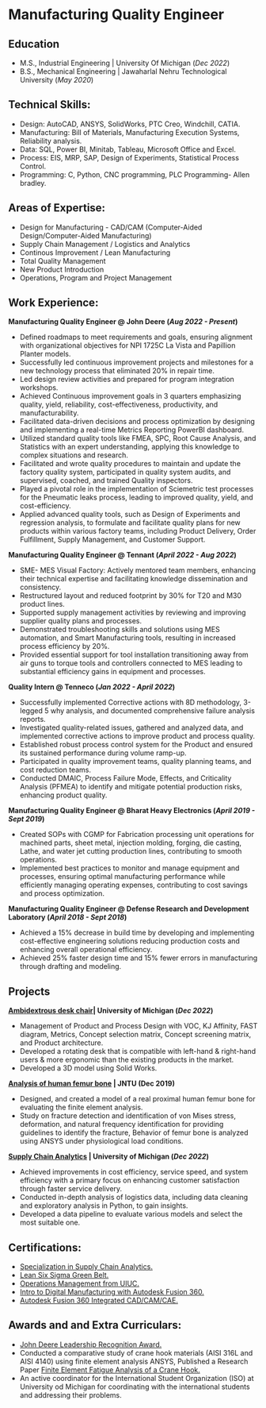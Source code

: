 # Manufacturing Quality Engineer

## Education						       		
- M.S., Industrial Engineering	| University Of Michigan (_Dec 2022_) 			        		
- B.S., Mechanical Engineering  | Jawaharlal Nehru Technological University (_May 2020_)

## Technical Skills: 
- Design: AutoCAD, ANSYS, SolidWorks, PTC Creo, Windchill, CATIA.
- Manufacturing: Bill of Materials, Manufacturing Execution Systems, Reliability analysis.
- Data: SQL, Power BI, Minitab, Tableau, Microsoft Office and Excel.
- Process: EIS, MRP, SAP, Design of Experiments, Statistical Process Control.
- Programming: C, Python, CNC programming, PLC Programming- Allen bradley.

## Areas of Expertise:
- Design for Manufacturing - CAD/CAM (Computer-Aided Design/Computer-Aided Manufacturing)
- Supply Chain Management / Logistics and Analytics
- Continous Improvement / Lean Manufacturing
- Total Quality Management
- New Product Introduction 
- Operations, Program and Project Management

## Work Experience:
**Manufacturing Quality Engineer @ John Deere (_Aug 2022 - Present_)**
- Defined roadmaps to meet requirements and goals, ensuring alignment with organizational objectives for NPI 1725C La Vista and Papillion Planter models.
- Successfully led continuous improvement projects and milestones for a new technology process that eliminated 20% in repair time.
- Led design review activities and prepared for program integration workshops.
- Achieved Continuous improvement goals in 3 quarters emphasizing quality, yield, reliability, cost-effectiveness, productivity, and manufacturability.
- Facilitated data-driven decisions and process optimization by designing and implementing a real-time Metrics Reporting PowerBI dashboard.
- Utilized standard quality tools like FMEA, SPC, Root Cause Analysis, and Statistics with an expert understanding, applying this knowledge to complex situations and research.
- Facilitated and wrote quality procedures to maintain and update the factory quality system, participated in quality system audits, and supervised, coached, and trained Quality inspectors.
- Played a pivotal role in the implementation of Sciemetric test processes for the Pneumatic leaks process, leading to improved quality, yield, and cost-efficiency.
- Applied advanced quality tools, such as Design of Experiments and regression analysis, to formulate and facilitate quality plans for new products within various factory teams, including Product Delivery, Order Fulfillment, Supply Management, and Customer Support.

**Manufacturing Quality Engineer @ Tennant (_April 2022 - Aug 2022_)**
- SME- MES Visual Factory: Actively mentored team members, enhancing their technical expertise and facilitating knowledge dissemination and consistency.
- Restructured layout and reduced footprint by 30% for T20 and M30 product lines.
- Supported supply management activities by reviewing and improving supplier quality plans and processes.
- Demonstrated troubleshooting skills and solutions using MES automation, and Smart Manufacturing tools, resulting in increased process efficiency by 20%.
- Provided essential support for tool installation transitioning away from air guns to torque tools and controllers connected to MES leading to substantial efficiency gains in equipment and processes.

**Quality Intern @ Tenneco (_Jan 2022 - April 2022_)**
- Successfully implemented Corrective actions with 8D methodology, 3-legged 5 why analysis, and documented comprehensive failure analysis reports.
- Investigated quality-related issues, gathered and analyzed data, and implemented corrective actions to improve product and process quality.
- Established robust process control system for the Product and ensured its sustained performance during volume ramp-up.
- Participated in quality improvement teams, quality planning teams, and cost reduction teams.
- Conducted DMAIC, Process Failure Mode, Effects, and Criticality Analysis (PFMEA) to identify and mitigate potential production risks, enhancing product quality.

**Manufacturing Quality Engineer @ Bharat Heavy Electronics (_April 2019 - Sept 2019_)**
- Created SOPs with CGMP for Fabrication processing unit operations for machined parts, sheet metal, injection molding, forging, die casting, Lathe, and water jet cutting production lines, contributing to smooth operations.
- Implemented best practices to monitor and manage equipment and processes, ensuring optimal manufacturing performance while efficiently managing operating expenses, contributing to cost savings and process optimization.

**Manufacturing Quality Engineer @ Defense Research and Development Laboratory (_April 2018 - Sept 2018_)**
- Achieved a 15% decrease in build time by developing and implementing cost-effective engineering solutions reducing production costs and enhancing overall operational efficiency.
- Achieved 25% faster design time and 15% fewer errors in manufacturing through drafting and modeling.

## Projects

**<a href="assets/img/rotating desk.pdf" target="_blank">Ambidextrous desk chair</a>| University of Michigan (_Dec 2022_)**
- Management of Product and Process Design with VOC, KJ Affinity, FAST diagram, Metrics, Concept selection matrix, 
Concept screening matrix, and Product architecture.
- Developed a rotating desk that is compatible with left-hand & right-hand users & more ergonomic than the existing 
products in the market.
- Developed a 3D model using Solid Works.

**<a href="assets/img/FEA.pdf" target="_blank">Analysis of human femur bone</a> | JNTU (Dec 2019)**
- Designed, and created a model of a real proximal human femur bone for evaluating the finite element analysis.
- Study on fracture detection and identification of von Mises stress, deformation, and natural frequency identification for 
providing guidelines to identify the fracture, Behavior of femur bone is analyzed using ANSYS under physiological load 
conditions.

**<a href="assets/img/supply chain analytics.pdf" target="_blank">Supply Chain Analytics</a> | University of Michigan (_Dec 2022_)**
- Achieved improvements in cost efficiency, service speed, and system efficiency with a primary focus on enhancing customer satisfaction through faster service delivery.
- Conducted in-depth analysis of logistics data, including data cleaning and exploratory analysis in Python, to gain insights. 
- Developed a data pipeline to evaluate various models and select the most suitable one. 

## Certifications:
- <a href="assets/img/Coursera RYWT53V7CH95.pdf" target="_blank">Specialization in Supply Chain Analytics.</a>
- <a href="assets/img/ZSSGB121143672.pdf" target="_blank">Lean Six Sigma Green Belt.</a>
- <a href="assets/img/Coursera FKZ895J8XRJY.pdf" target="_blank">Operations Management from UIUC.</a>
- <a href="assets/img/Autodsk.pdf" target="_blank">Intro to Digital Manufacturing with Autodesk Fusion 360.</a>
- <a href="assets/img/Autodesk Fusion 360.pdf" target="_blank">Autodesk Fusion 360 Integrated CAD/CAM/CAE.</a>

## Awards and and Extra Curriculars:
- <a href="assets/img/John Deere.jpg" target="_blank">John Deere Leadership Recognition Award.</a>
- Conducted a comparative study of crane hook materials (AISI 316L and AISI 4140) using finite element analysis ANSYS, Published a Research Paper <a href="assets/img/Finite Element Fatigue Analysis of a Crane Hook.pdf" target="_blank">Finite Element Fatigue Analysis of a Crane Hook.</a>
- An active coordinator for the International Student Organization (ISO) at University od Michigan for coordinating with the international students and addressing their problems.
